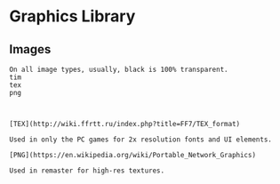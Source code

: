 Graphics Library
=====

## Images
```{toctree}
On all image types, usually, black is 100% transparent.
tim
tex
png
```


```{tab} TIM


```

```{tab} TEX
[TEX](http://wiki.ffrtt.ru/index.php?title=FF7/TEX_format)

Used in only the PC games for 2x resolution fonts and UI elements.
```

```{tab} PNG
[PNG](https://en.wikipedia.org/wiki/Portable_Network_Graphics)

Used in remaster for high-res textures.
```